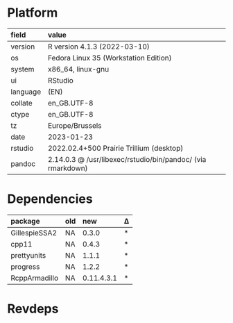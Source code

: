 # Platform

|field    |value                                                       |
|:--------|:-----------------------------------------------------------|
|version  |R version 4.1.3 (2022-03-10)                                |
|os       |Fedora Linux 35 (Workstation Edition)                       |
|system   |x86_64, linux-gnu                                           |
|ui       |RStudio                                                     |
|language |(EN)                                                        |
|collate  |en_GB.UTF-8                                                 |
|ctype    |en_GB.UTF-8                                                 |
|tz       |Europe/Brussels                                             |
|date     |2023-01-23                                                  |
|rstudio  |2022.02.4+500 Prairie Trillium (desktop)                    |
|pandoc   |2.14.0.3 @ /usr/libexec/rstudio/bin/pandoc/ (via rmarkdown) |

# Dependencies

|package       |old |new        |Δ  |
|:-------------|:---|:----------|:--|
|GillespieSSA2 |NA  |0.3.0      |*  |
|cpp11         |NA  |0.4.3      |*  |
|prettyunits   |NA  |1.1.1      |*  |
|progress      |NA  |1.2.2      |*  |
|RcppArmadillo |NA  |0.11.4.3.1 |*  |

# Revdeps

